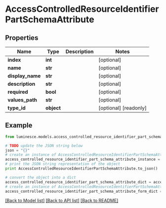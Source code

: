 # AccessControlledResourceIdentifierPartSchemaAttribute


## Properties
Name | Type | Description | Notes
------------ | ------------- | ------------- | -------------
**index** | **int** |  | [optional] 
**name** | **str** |  | [optional] 
**display_name** | **str** |  | [optional] 
**description** | **str** |  | [optional] 
**required** | **bool** |  | [optional] 
**values_path** | **str** |  | [optional] 
**type_id** | **object** |  | [optional] [readonly] 

## Example

```python
from luminesce.models.access_controlled_resource_identifier_part_schema_attribute import AccessControlledResourceIdentifierPartSchemaAttribute

# TODO update the JSON string below
json = "{}"
# create an instance of AccessControlledResourceIdentifierPartSchemaAttribute from a JSON string
access_controlled_resource_identifier_part_schema_attribute_instance = AccessControlledResourceIdentifierPartSchemaAttribute.from_json(json)
# print the JSON string representation of the object
print AccessControlledResourceIdentifierPartSchemaAttribute.to_json()

# convert the object into a dict
access_controlled_resource_identifier_part_schema_attribute_dict = access_controlled_resource_identifier_part_schema_attribute_instance.to_dict()
# create an instance of AccessControlledResourceIdentifierPartSchemaAttribute from a dict
access_controlled_resource_identifier_part_schema_attribute_form_dict = access_controlled_resource_identifier_part_schema_attribute.from_dict(access_controlled_resource_identifier_part_schema_attribute_dict)
```
[[Back to Model list]](../README.md#documentation-for-models) [[Back to API list]](../README.md#documentation-for-api-endpoints) [[Back to README]](../README.md)


